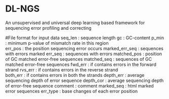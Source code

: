 # DL-NGS
An unsupervised and universal deep learning based framework for sequencing error profiling and correcting

#File format for input data
seq_len           : sequence length
gc                : GC-content
p_min             : minimum p-value of mismatch rate in this region       
err_pos           : the position sequencing error occurs
marked_err_seq    : sequences with errors marked
err_seq           : sequences with errors
matched_pos       : position of GC matched error-free sequences
matched_seq       : sequences of GC matched error-free sequences
fwd_err           : if contains errors in the forward strand
rvs_err           : if contains errors in the reverse strand   
both_err          : if contains errors in both the strands
depth_err         : average sequencing depth of error sequence
depth_cor         : average sequencing depth of error-free sequence
comment           : comment
marked_seq        : html marked error sequences
err_type          : base changes of each error position
